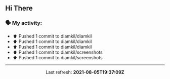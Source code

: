 ## Hi There

### 🗣 My activity:

* ⬆️ Pushed 1 commit to diamkil/diamkil
* ⬆️ Pushed 1 commit to diamkil/diamkil
* ⬆️ Pushed 1 commit to diamkil/diamkil
* ⬆️ Pushed 1 commit to diamkil/screenshots
* ⬆️ Pushed 1 commit to diamkil/screenshots

---

<p align="center">
  Last refresh: 
  <b>2021-08-05T19:37:09Z</b>
</p>
